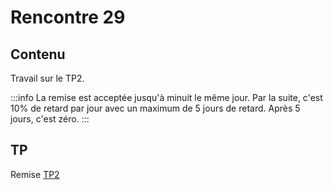 # Rencontre 29

## Contenu
Travail sur le TP2.

:::info
La remise est acceptée jusqu'à minuit le même jour. Par la suite, c'est 10% de retard par jour avec un maximum de 5 jours de retard. Après 5 jours, c'est zéro.
:::

## TP
Remise [TP2](/tp/tp2)
